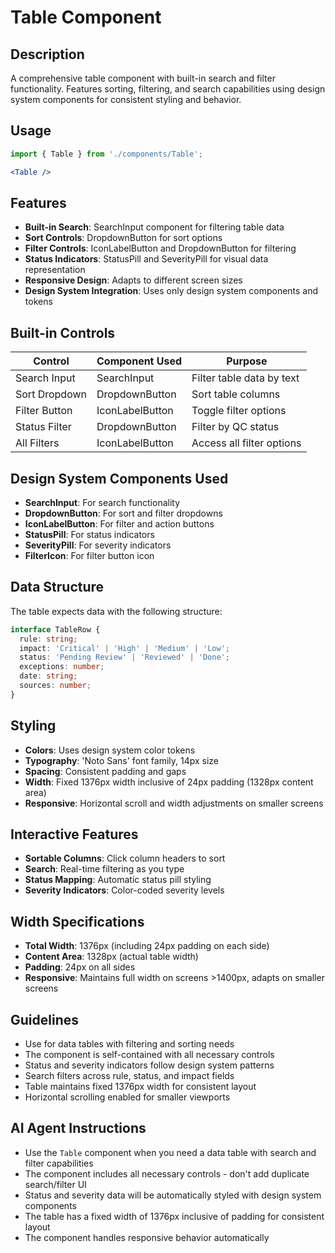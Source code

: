 # Table Component

## Description
A comprehensive table component with built-in search and filter functionality. Features sorting, filtering, and search capabilities using design system components for consistent styling and behavior.

## Usage

```jsx
import { Table } from './components/Table';

<Table />
```

## Features
- **Built-in Search**: SearchInput component for filtering table data
- **Sort Controls**: DropdownButton for sort options
- **Filter Controls**: IconLabelButton and DropdownButton for filtering
- **Status Indicators**: StatusPill and SeverityPill for visual data representation
- **Responsive Design**: Adapts to different screen sizes
- **Design System Integration**: Uses only design system components and tokens

## Built-in Controls
| Control | Component Used | Purpose |
|---------|---------------|---------|
| Search Input | SearchInput | Filter table data by text |
| Sort Dropdown | DropdownButton | Sort table columns |
| Filter Button | IconLabelButton | Toggle filter options |
| Status Filter | DropdownButton | Filter by QC status |
| All Filters | IconLabelButton | Access all filter options |

## Design System Components Used
- **SearchInput**: For search functionality
- **DropdownButton**: For sort and filter dropdowns
- **IconLabelButton**: For filter and action buttons
- **StatusPill**: For status indicators
- **SeverityPill**: For severity indicators
- **FilterIcon**: For filter button icon

## Data Structure
The table expects data with the following structure:
```typescript
interface TableRow {
  rule: string;
  impact: 'Critical' | 'High' | 'Medium' | 'Low';
  status: 'Pending Review' | 'Reviewed' | 'Done';
  exceptions: number;
  date: string;
  sources: number;
}
```

## Styling
- **Colors**: Uses design system color tokens
- **Typography**: 'Noto Sans' font family, 14px size
- **Spacing**: Consistent padding and gaps
- **Width**: Fixed 1376px width inclusive of 24px padding (1328px content area)
- **Responsive**: Horizontal scroll and width adjustments on smaller screens

## Interactive Features
- **Sortable Columns**: Click column headers to sort
- **Search**: Real-time filtering as you type
- **Status Mapping**: Automatic status pill styling
- **Severity Indicators**: Color-coded severity levels

## Width Specifications
- **Total Width**: 1376px (including 24px padding on each side)
- **Content Area**: 1328px (actual table width)
- **Padding**: 24px on all sides
- **Responsive**: Maintains full width on screens >1400px, adapts on smaller screens

## Guidelines
- Use for data tables with filtering and sorting needs
- The component is self-contained with all necessary controls
- Status and severity indicators follow design system patterns
- Search filters across rule, status, and impact fields
- Table maintains fixed 1376px width for consistent layout
- Horizontal scrolling enabled for smaller viewports

## AI Agent Instructions
- Use the `Table` component when you need a data table with search and filter capabilities
- The component includes all necessary controls - don't add duplicate search/filter UI
- Status and severity data will be automatically styled with design system components
- The table has a fixed width of 1376px inclusive of padding for consistent layout
- The component handles responsive behavior automatically 